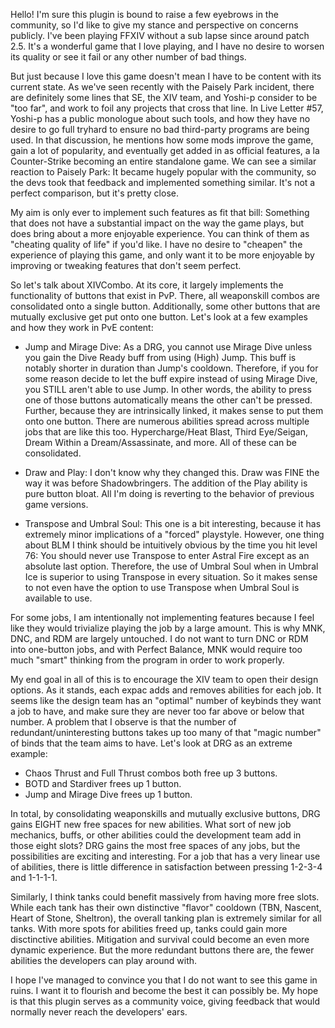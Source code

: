 Hello! I'm sure this plugin is bound to raise a few eyebrows in the community, so I'd like to give my stance and perspective on concerns publicly. I've been playing FFXIV without a sub lapse since around patch 2.5. It's a wonderful game that I love playing, and I have no desire to worsen its quality or see it fail or any other number of bad things.

But just because I love this game doesn't mean I have to be content with its current state. As we've seen recently with the Paisely Park incident, there are definitely some lines that SE, the XIV team, and Yoshi-p consider to be "too far", and work to foil any projects that cross that line. In Live Letter #57, Yoshi-p has a public monologue about such tools, and how they have no desire to go full tryhard to ensure no bad third-party programs are being used. In that discussion, he mentions how some mods improve the game, gain a lot of popularity, and eventually get added in as official features, a la Counter-Strike becoming an entire standalone game. We can see a similar reaction to Paisely Park: It became hugely popular with the community, so the devs took that feedback and implemented something similar. It's not a perfect comparison, but it's pretty close.

My aim is only ever to implement such features as fit that bill: Something that does not have a substantial impact on the way the game plays, but does bring about a more enjoyable experience. You can think of them as "cheating quality of life" if you'd like. I have no desire to "cheapen" the experience of playing this game, and only want it to be more enjoyable by improving or tweaking features that don't seem perfect.

So let's talk about XIVCombo. At its core, it largely implements the functionality of buttons that exist in PvP. There, all weaponskill combos are consolidated onto a single button. Additionally, some other buttons that are mutually exclusive get put onto one button. Let's look at a few examples and how they work in PvE content:

- Jump and Mirage Dive: As a DRG, you cannot use Mirage Dive unless you gain the Dive Ready buff from using (High) Jump. This buff is notably shorter in duration than Jump's cooldown. Therefore, if you for some reason decide to let the buff expire instead of using Mirage Dive, you STILL aren't able to use Jump. In other words, the ability to press one of those buttons automatically means the other can't be pressed. Further, because they are intrinsically linked, it makes sense to put them onto one button. There are numerous abilities spread across multiple jobs that are like this too. Hypercharge/Heat Blast, Third Eye/Seigan, Dream Within a Dream/Assassinate, and more. All of these can be consolidated.

- Draw and Play: I don't know why they changed this. Draw was FINE the way it was before Shadowbringers. The addition of the Play ability is pure button bloat. All I'm doing is reverting to the behavior of previous game versions.

- Transpose and Umbral Soul: This one is a bit interesting, because it has extremely minor implications of a "forced" playstyle. However, one thing about BLM I think should be intuitively obvious by the time you hit level 76: You should never use Transpose to enter Astral Fire except as an absolute last option. Therefore, the use of Umbral Soul when in Umbral Ice is superior to using Transpose in every situation. So it makes sense to not even have the option to use Transpose when Umbral Soul is available to use.

For some jobs, I am intentionally not implementing features because I feel like they would trivialize playing the job by a large amount. This is why MNK, DNC, and RDM are largely untouched. I do not want to turn DNC or RDM into one-button jobs, and with Perfect Balance, MNK would require too much "smart" thinking from the program in order to work properly.

My end goal in all of this is to encourage the XIV team to open their design options. As it stands, each expac adds and removes abilities for each job. It seems like the design team has an "optimal" number of keybinds they want a job to have, and make sure they are never too far above or below that number. A problem that I observe is that the number of redundant/uninteresting buttons takes up too many of that "magic number" of binds that the team aims to have. Let's look at DRG as an extreme example:
- Chaos Thrust and Full Thrust combos both free up 3 buttons.
- BOTD and Stardiver frees up 1 button.
- Jump and Mirage Dive frees up 1 button.

In total, by consolidating weaponskills and mutually exclusive buttons, DRG gains EIGHT new free spaces for new abilities. What sort of new job mechanics, buffs, or other abilities could the development team add in those eight slots? DRG gains the most free spaces of any jobs, but the possibilities are exciting and interesting. For a job that has a very linear use of abilities, there is little difference in satisfaction between pressing 1-2-3-4 and 1-1-1-1.

Similarly, I think tanks could benefit massively from having more free slots. While each tank has their own distinctive "flavor" cooldown (TBN, Nascent, Heart of Stone, Sheltron), the overall tanking plan is extremely similar for all tanks. With more spots for abilities freed up, tanks could gain more disctinctive abilities. Mitigation and survival could become an even more dynamic experience. But the more redundant buttons there are, the fewer abilities the developers can play around with.

I hope I've managed to convince you that I do not want to see this game in ruins. I want it to flourish and become the best it can possibly be. My hope is that this plugin serves as a community voice, giving feedback that would normally never reach the developers' ears.
